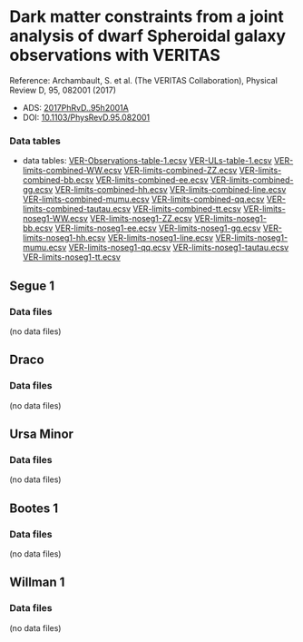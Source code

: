 # Dark matter constraints from a joint analysis of dwarf Spheroidal galaxy observations with VERITAS

Reference:
Archambault, S. et al. (The VERITAS Collaboration), Physical Review D, 95, 082001 (2017)

- ADS: [2017PhRvD..95h2001A](http://adsabs.harvard.edu/abs/2017PhRvD..95h2001A)
- DOI: [10.1103/PhysRevD.95.082001](https://doi.org/10.1103/PhysRevD.95.082001)

### Data tables

- data tables: [VER-Observations-table-1.ecsv](VER-Observations-table-1.ecsv)  [VER-ULs-table-1.ecsv](VER-ULs-table-1.ecsv)  [VER-limits-combined-WW.ecsv](VER-limits-combined-WW.ecsv)  [VER-limits-combined-ZZ.ecsv](VER-limits-combined-ZZ.ecsv)  [VER-limits-combined-bb.ecsv](VER-limits-combined-bb.ecsv)  [VER-limits-combined-ee.ecsv](VER-limits-combined-ee.ecsv)  [VER-limits-combined-gg.ecsv](VER-limits-combined-gg.ecsv)  [VER-limits-combined-hh.ecsv](VER-limits-combined-hh.ecsv)  [VER-limits-combined-line.ecsv](VER-limits-combined-line.ecsv)  [VER-limits-combined-mumu.ecsv](VER-limits-combined-mumu.ecsv)  [VER-limits-combined-qq.ecsv](VER-limits-combined-qq.ecsv)  [VER-limits-combined-tautau.ecsv](VER-limits-combined-tautau.ecsv)  [VER-limits-combined-tt.ecsv](VER-limits-combined-tt.ecsv)  [VER-limits-noseg1-WW.ecsv](VER-limits-noseg1-WW.ecsv)  [VER-limits-noseg1-ZZ.ecsv](VER-limits-noseg1-ZZ.ecsv)  [VER-limits-noseg1-bb.ecsv](VER-limits-noseg1-bb.ecsv)  [VER-limits-noseg1-ee.ecsv](VER-limits-noseg1-ee.ecsv)  [VER-limits-noseg1-gg.ecsv](VER-limits-noseg1-gg.ecsv)  [VER-limits-noseg1-hh.ecsv](VER-limits-noseg1-hh.ecsv)  [VER-limits-noseg1-line.ecsv](VER-limits-noseg1-line.ecsv)  [VER-limits-noseg1-mumu.ecsv](VER-limits-noseg1-mumu.ecsv)  [VER-limits-noseg1-qq.ecsv](VER-limits-noseg1-qq.ecsv)  [VER-limits-noseg1-tautau.ecsv](VER-limits-noseg1-tautau.ecsv)  [VER-limits-noseg1-tt.ecsv](VER-limits-noseg1-tt.ecsv)  
## Segue 1
### Data files

(no data files)

## Draco
### Data files

(no data files)

## Ursa Minor
### Data files

(no data files)

## Bootes 1
### Data files

(no data files)

## Willman 1
### Data files

(no data files)

